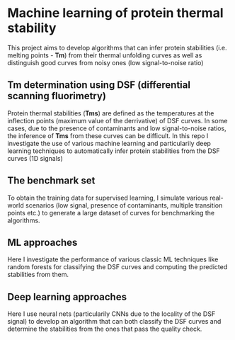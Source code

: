 # Machine learning of protein thermal stability
This project aims to develop algorithms that can infer protein stabilities (i.e. melting points - **Tm**) from their thermal unfolding curves as well as distinguish good curves from noisy ones (low signal-to-noise ratio)

## Tm determination using DSF (differential scanning fluorimetry)
Protein thermal stabilities (**Tms**) are defined as the temperatures at the inflection points (maximum value of the derrivative) of DSF curves. In some cases, due to the presence of contaminants and low signal-to-noise ratios, the inference of **Tms** from these curves can be difficult. In this repo I investigate the use of various machine learning and particularily deep learning techniques to automatically infer protein stabilities from the DSF curves (1D signals)

## The benchmark set
To obtain the training data for supervised learning, I simulate various real-world scenarios (low signal, presence of contaminants, multiple transition points etc.) to generate a large dataset of curves for benchmarking the algorithms.

## ML approaches
Here I investigate the performance of various classic ML techniques like random forests for classifying the DSF curves and computing the predicted stabilities from them.

## Deep learning approaches
Here I use neural nets (particularily CNNs due to the locality of the DSF signal) to develop an algorithm that can both classify the DSF curves and determine the stabilities from the ones that pass the quality check.
